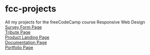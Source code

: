 # fcc-projects
All my projects for the freeCodeCamp course Responsive Web Design\
[Survey Form Page](https://enriquechac.github.io/fcc-projects/form/)\
[Tribute Page](https://enriquechac.github.io/fcc-projects/tribute/)\
[Product Landing Page](https://enriquechac.github.io/fcc-projects/product-landing/)\
[Documentation Page](https://enriquechac.github.io/fcc-projects/documentation/)\
[Portfolio Page](https://enriquechac.github.io/fcc-projects/portafolio/)
